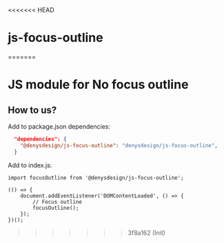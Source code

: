 <<<<<<< HEAD
# js-focus-outline
=======
# JS module for No focus outline

## How to us?

Add to package.json dependencies:

``` json
  "dependencies": {
    "@denysdesign/js-focus-outline": "denysdesign/js-focus-outline",
  }
```

Add to index.js:

``` JS
import focusOutline from '@denysdesign/js-focus-outline';

(() => {
    document.addEventListener('DOMContentLoaded', () => {
        // Focus outline
        focusOutline();
    });
})();
```
>>>>>>> 3f8a162 (Init)
